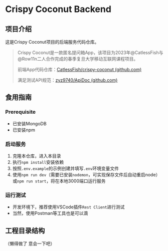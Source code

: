 # Crispy Coconut Backend

## 项目介绍

这是Crispy Coconut项目的后端服务代码仓库。

> Crispy Coconut是一款匿名提问箱App，该项目为2023年@CatlessFish与@Row11n二人合作完成的春季复旦大学移动互联网课程项目。
>
> 前端App代码仓库：[CatlessFish/crispy-coconut (github.com)](https://github.com/CatlessFish/crispy-coconut)
>
> 满足测试API规范：[zyz9740/ApiDoc (github.com)](https://github.com/zyz9740/ApiDoc)



## 食用指南

### Prerequisite

- 已安装MongoDB
- 已安装npm



### 启动服务

1. 克隆本仓库，进入本目录
2. 执行`npm install`安装依赖
3. 按照`.env.example`的示例创建并填写`.env`环境变量文件
4. 使用`npm run dev`（需要已安装`nodemon`，可实现保存文件后自动重启node）或`npm run start`，将在本地3000端口运行服务



### 运行测试

- 开发环境下，推荐使用VSCode插件`Rest Client`进行测试
- 当然，使用Postman等工具也是可以滴



## 工程目录结构

（懒得做了 意会一下吧）

